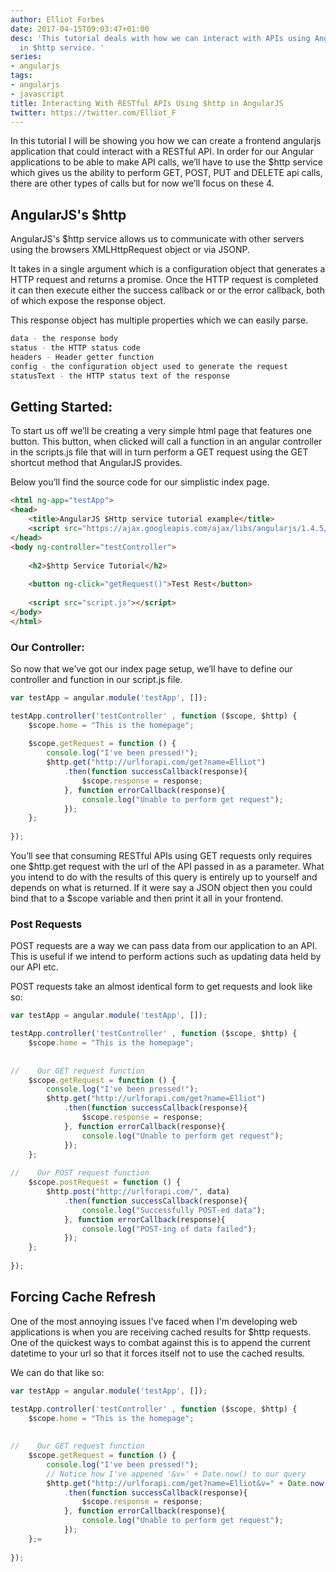 ```yaml
---
author: Elliot Forbes
date: 2017-04-15T09:03:47+01:00
desc: 'This tutorial deals with how we can interact with APIs using AngularJS''s built
  in $http service. '
series:
- angularjs
tags:
- angularjs
- javascript
title: Interacting With RESTful APIs Using $http in AngularJS
twitter: https://twitter.com/Elliot_F
---
```


<p>In this tutorial I will be showing you how we can create a frontend angularjs application that could interact with a RESTful API. In order for our Angular applications to be able to make API calls, we’ll have to use the $http service which gives us the ability to perform GET, POST, PUT and DELETE api calls, there are other types of calls but for now we’ll focus on these 4.</p>

## AngularJS's $http

AngularJS's $http service allows us to communicate with other servers using the browsers XMLHttpRequest object or via JSONP.

It takes in a single argument which is a configuration object that generates a HTTP request and returns a promise. Once the HTTP request is completed it can then execute either the success callback or or the error callback, both of which expose the response object.

This response object has multiple properties which we can easily parse.

```bash
data - the response body
status - the HTTP status code
headers - Header getter function
config - the configuration object used to generate the request
statusText - the HTTP status text of the response
```

## Getting Started:

<p>To start us off we’ll be creating a very simple html page that features one button. This button, when clicked will call a function in an angular controller in the scripts.js file that will in turn perform a GET request using the GET shortcut method that AngularJS provides.</p> 

<p>Below you’ll find the source code for our simplistic index page.</p>

```html
<html ng-app="testApp">
<head>
    <title>AngularJS $Http service tutorial example</title>
    <script src="https://ajax.googleapis.com/ajax/libs/angularjs/1.4.5/angular.min.js"></script>
</head>
<body ng-controller="testController">
    
    <h2>$http Service Tutorial</h2>
    
    <button ng-click="getRequest()">Test Rest</button>
    
    <script src="script.js"></script>
</body>
</html>
```

### Our Controller:

<p>So now that we’ve got our index page setup, we’ll have to define our controller and function in our script.js file. </p>

```js
var testApp = angular.module('testApp', []);

testApp.controller('testController' , function ($scope, $http) {
    $scope.home = "This is the homepage";
    
    $scope.getRequest = function () {
        console.log("I've been pressed!");  
        $http.get("http://urlforapi.com/get?name=Elliot")
            .then(function successCallback(response){
                $scope.response = response;
            }, function errorCallback(response){
                console.log("Unable to perform get request");
            });
    };
    
});
```

<p>You’ll see that consuming RESTful APIs using GET requests only requires one $http.get request with the url of the API passed in as a parameter. What you intend to do with the results of this query is entirely up to yourself and depends on what is returned. If it were say a JSON object then you could bind that to a $scope variable and then print it all in your frontend.</p>

<h3>Post Requests</h3>

<p>POST requests are a way we can pass data from our application to an API. This is useful if we intend to perform actions such as updating data held by our API etc.</p>

<p>POST requests take an almost identical form to get requests and look like so:</p>

```js
var testApp = angular.module('testApp', []);

testApp.controller('testController' , function ($scope, $http) {
    $scope.home = "This is the homepage";
    
    
//    Our GET request function
    $scope.getRequest = function () {
        console.log("I've been pressed!");  
        $http.get("http://urlforapi.com/get?name=Elliot")
            .then(function successCallback(response){
                $scope.response = response;
            }, function errorCallback(response){
                console.log("Unable to perform get request");
            });
    };
    
//    Our POST request function
    $scope.postRequest = function () {
        $http.post("http://urlforapi.com/", data)
            .then(function successCallback(response){
                console.log("Successfully POST-ed data");
            }, function errorCallback(response){
                console.log("POST-ing of data failed");
            });
    };
    
});
```

## Forcing Cache Refresh

One of the most annoying issues I've faced when I'm developing web applications is when you are receiving cached results for $http requests. One of the quickest ways to combat against this is to append the current datetime to your url so that it forces itself not to use the cached results.

We can do that like so:

```js
var testApp = angular.module('testApp', []);

testApp.controller('testController' , function ($scope, $http) {
    $scope.home = "This is the homepage";
    
    
//    Our GET request function
    $scope.getRequest = function () {
        console.log("I've been pressed!");  
        // Notice how I've appened '&v=' + Date.now() to our query
        $http.get("http://urlforapi.com/get?name=Elliot&v=" + Date.now())
            .then(function successCallback(response){
                $scope.response = response;
            }, function errorCallback(response){
                console.log("Unable to perform get request");
            });
    };=
    
});
```
